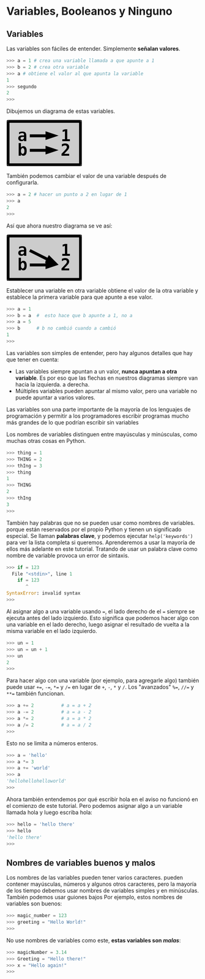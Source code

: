 # Variables, Booleanos y Ninguno

## Variables

Las variables son fáciles de entender. Simplemente **señalan valores**.

```python
>>> a = 1 # crea una variable llamada a que apunte a 1
>>> b = 2 # crea otra variable
>>> a # obtiene el valor al que apunta la variable
1
>>> segundo
2
>>>
```

Dibujemos un diagrama de estas variables.

![Diagrama de variables](../images/variables1.png)

También podemos cambiar el valor de una variable después de configurarla.

```python
>>> a = 2 # hacer un punto a 2 en lugar de 1
>>> a
2
>>>
```

Así que ahora nuestro diagrama se ve así:

![Diagrama de variables](../images/variables2.png)

Establecer una variable en otra variable obtiene el valor de la otra
variable y establece la primera variable para que apunte a ese valor.

```python
>>> a = 1
>>> b = a  #  esto hace que b apunte a 1, no a
>>> a = 5
>>> b      # b no cambió cuando a cambió
1
>>>
```

Las variables son simples de entender, pero hay algunos detalles que
hay que tener en cuenta:

- Las variables siempre apuntan a un valor, **nunca apuntan a otra variable**. Es por eso que las flechas en nuestros diagramas siempre van hacia la izquierda.
  a derecha.
- Múltiples variables pueden apuntar al mismo valor, pero una variable
  no puede apuntar a varios valores.

Las variables son una parte importante de la mayoría de los lenguajes de programación y
permitir a los programadores escribir programas mucho más grandes de lo que podrían escribir
sin variables

Los nombres de variables distinguen entre mayúsculas y minúsculas, como muchas otras cosas en Python.

```python
>>> thing = 1
>>> THING = 2
>>> thIng = 3
>>> thing
1
>>> THING
2
>>> thIng
3
>>>
```

También hay palabras que no se pueden usar como nombres de variables.
porque están reservados por el propio Python y tienen un significado especial.
Se llaman **palabras clave**, y podemos ejecutar `help('keywords')`
para ver la lista completa si queremos.
Aprenderemos a usar la mayoría de ellos más adelante en este tutorial. Tratando de usar un
palabra clave como nombre de variable provoca un error de sintaxis.

```python
>>> if = 123
  File "<stdin>", line 1
    if = 123
       ^
SyntaxError: invalid syntax
>>>
```

Al asignar algo a una variable usando `=`, el lado derecho de
el `=` siempre se ejecuta antes del lado izquierdo. Esto significa que podemos
hacer algo con una variable en el lado derecho, luego asignar el resultado
de vuelta a la misma variable en el lado izquierdo.

```python
>>> un = 1
>>> un = un + 1
>>> un
2
>>>
```

Para hacer algo con una variable (por ejemplo, para agregarle algo)
también puede usar `+=`, `-=`, `*=` y `/=` en lugar de `+`, `-`, `*` y
`/`. Los "avanzados" `%=`, `//=` y `**=` también funcionan.

```python
>>> a += 2          # a = a + 2
>>> a -= 2          # a = a - 2
>>> a *= 2          # a = a * 2
>>> a /= 2          # a = a / 2
>>>
```

Esto no se limita a números enteros.

```python
>>> a = 'hello'
>>> a *= 3
>>> a += 'world'
>>> a
'hellohellohelloworld'
>>>
```

Ahora también entendemos por qué escribir hola en el aviso no funcionó en
el comienzo de este tutorial. Pero podemos asignar algo a un
variable llamada hola y luego escriba hola:

```python
>>> hello = 'hello there'
>>> hello
'hello there'
>>>
```

## Nombres de variables buenos y malos

Los nombres de las variables pueden tener varios caracteres. pueden contener
mayúsculas, números y algunos otros caracteres, pero la mayoría de los
tiempo debemos usar nombres de variables simples y en minúsculas. También podemos usar
guiones bajos Por ejemplo, estos nombres de variables son buenos:

```python
>>> magic_number = 123
>>> greeting = "Hello World!"
>>>
```

No use nombres de variables como este, **estas variables son _malas_**:

```python
>>> magicNumber = 3.14
>>> Greeting = "Hello there!"
>>> x = "Hello again!"
>>>
```

